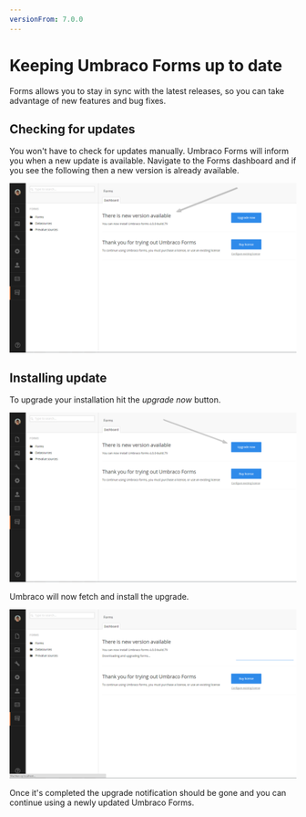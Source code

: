 ```yaml
---
versionFrom: 7.0.0
---
```


# Keeping Umbraco Forms up to date
Forms allows you to stay in sync with the latest releases, so you can take advantage of new features and bug fixes.

## Checking for updates
You won't have to check for updates manually. Umbraco Forms will inform you when a new update is available. Navigate to the Forms dashboard and if you see the following then a new version is already available.

![Upgrade available](images/UpgradeAvailable.png)

## Installing update

To upgrade your installation hit the *upgrade now* button.

![Upgrade now](images/UpgradeNow.png)

Umbraco will now fetch and install the upgrade.

![Upgrade Progress](images/UpgradeProgress.png)

Once it's completed the upgrade notification should be gone and you can continue using a newly updated Umbraco Forms.

